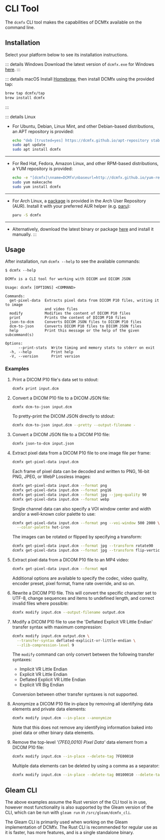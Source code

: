 # CLI Tool

The `dcmfx` CLI tool makes the capabilities of DCMfx available on the command
line.

## Installation

Select your platform below to see its installation instructions.

::: details Windows
Download the latest version of `dcmfx.exe` for Windows [here](https://github.com/dcmfx/dcmfx/releases/latest).
:::

::: details macOS
Install [Homebrew](https://brew.sh), then install DCMfx using the provided tap:

```sh
brew tap dcmfx/tap
brew install dcmfx
```
:::

::: details Linux
- For Ubuntu, Debian, Linux Mint, and other Debian-based distributions, an APT
  repository is provided:

  ```sh
  echo "deb [trusted=yes] https://dcmfx.github.io/apt-repository stable main" | sudo tee /etc/apt/sources.list.d/dcmfx.list
  sudo apt update
  sudo apt install dcmfx
  ```

---

- For Red Hat, Fedora, Amazon Linux, and other RPM-based distributions, a YUM
  repository is provided:

  ```sh
  echo -e "[dcmfx]\nname=DCMfx\nbaseurl=http://dcmfx.github.io/yum-repository\nenabled=1\ngpgcheck=0" | sudo tee /etc/yum.repos.d/dcmfx.repo
  sudo yum makecache
  sudo yum install dcmfx
  ```

---

- For Arch Linux, a [package](https://aur.archlinux.org/packages/dcmfx) is
  provided in the Arch User Repository (AUR). Install it with your preferred
  AUR helper (e.g. [paru](https://github.com/Morganamilo/paru)):

  ```sh
  paru -S dcmfx
  ```

---

- Alternatively, download the latest binary or package
[here](https://github.com/dcmfx/dcmfx/releases/latest) and install it manually.
:::

## Usage

After installation, run `dcmfx --help` to see the available commands:

```
$ dcmfx --help

DCMfx is a CLI tool for working with DICOM and DICOM JSON

Usage: dcmfx [OPTIONS] <COMMAND>

Commands:
  get-pixel-data  Extracts pixel data from DICOM P10 files, writing it to image
                  and video files
  modify          Modifies the content of DICOM P10 files
  print           Prints the content of DICOM P10 files
  json-to-dcm     Converts DICOM JSON files to DICOM P10 files
  dcm-to-json     Converts DICOM P10 files to DICOM JSON files
  help            Print this message or the help of the given subcommand(s)

Options:
      --print-stats  Write timing and memory stats to stderr on exit
  -h, --help         Print help
  -V, --version      Print version
```

### Examples

1. Print a DICOM P10 file's data set to stdout:

   ```sh
   dcmfx print input.dcm
   ```

2. Convert a DICOM P10 file to a DICOM JSON file:

   ```sh
   dcmfx dcm-to-json input.dcm
   ```

   To pretty-print the DICOM JSON directly to stdout:

   ```sh
   dcmfx dcm-to-json input.dcm --pretty --output-filename -
   ```

3. Convert a DICOM JSON file to a DICOM P10 file:

   ```sh
   dcmfx json-to-dcm input.json
   ```

4. Extract pixel data from a DICOM P10 file to one image file per frame:

   ```sh
   dcmfx get-pixel-data input.dcm
   ```

   Each frame of pixel data can be decoded and written to PNG, 16-bit PNG, JPEG,
   or WebP Lossless images:

   ```sh
   dcmfx get-pixel-data input.dcm --format png
   dcmfx get-pixel-data input.dcm --format png16
   dcmfx get-pixel-data input.dcm --format jpg --jpeg-quality 90
   dcmfx get-pixel-data input.dcm --format webp
   ```

   Single channel data can also specify a VOI window center and width and/or a
   well-known color palette to use:

   ```sh
   dcmfx get-pixel-data input.dcm --format png --voi-window 500 2000 \
     --color-palette hot-iron
   ```

   The images can be rotated or flipped by specifying a transform:

   ```sh
   dcmfx get-pixel-data input.dcm --format jpg --transform rotate90
   dcmfx get-pixel-data input.dcm --format jpg --transform flip-vertical
   ```

5. Extract pixel data from a DICOM P10 file to an MP4 video:

   ```sh
   dcmfx get-pixel-data input.dcm --format mp4
   ```

   Additional options are available to specify the codec, video quality, encoder
   preset, pixel format, frame rate override, and so on.

6. Rewrite a DICOM P10 file. This will convert the specific character set to
   UTF-8, change sequences and items to undefined length, and correct invalid
   files where possible:

   ```sh
   dcmfx modify input.dcm --output-filename output.dcm
   ```

7. Modify a DICOM P10 file to use the 'Deflated Explicit VR Little Endian'
   transfer syntax with maximum compression:

   ```sh
   dcmfx modify input.dcm output.dcm \
     --transfer-syntax deflated-explicit-vr-little-endian \
     --zlib-compression-level 9
   ```

   The `modify` command can only convert between the following transfer
   syntaxes:

   - Implicit VR Little Endian
   - Explicit VR Little Endian
   - Deflated Explicit VR Little Endian
   - Explicit VR Big Endian

   Conversion between other transfer syntaxes is not supported.

8. Anonymize a DICOM P10 file in-place by removing all identifying data
   elements and private data elements:

   ```sh
   dcmfx modify input.dcm --in-place --anonymize
   ```

   Note that this does not remove any identifying information baked into pixel
   data or other binary data elements.

9. Remove the top-level *'(7FE0,0010) Pixel Data'* data element from a DICOM P10
   file:

   ```sh
   dcmfx modify input.dcm --in-place --delete-tag 7FE00010
   ```

   Multiple data elements can be deleted by using a comma as a separator:

   ```sh
   dcmfx modify input.dcm --in-place --delete-tag 00100010 --delete-tag 00100030
   ```

## Gleam CLI

The above examples assume the Rust version of the CLI tool is in use, however
most functionality is also supported by the Gleam version of the CLI, which can be
run with `gleam run` in `/src/gleam/dcmfx_cli`.

The Gleam CLI is primarily used when working on the Gleam implementation of
DCMfx. The Rust CLI is recommended for regular use as it is faster, has more
features, and is a single standalone binary.

